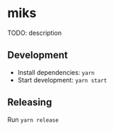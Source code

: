 # miks

TODO: description

## Development

- Install dependencies: `yarn`
- Start development: `yarn start`

## Releasing

Run `yarn release`

